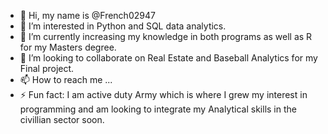 - 👋 Hi, my name is @French02947
- 👀 I’m interested in Python and SQL data analytics.
- 🌱 I’m currently increasing my knowledge in both programs as well as R for my Masters degree.
- 💞️ I’m looking to collaborate on Real Estate and Baseball Analytics for my Final project.
- 📫 How to reach me ...
- ⚡ Fun fact: I am active duty Army which is where I grew my interest in programming and am looking to integrate my Analytical skills in the civillian sector soon.

<!---
French02947/French02947 is a ✨ special ✨ repository because its `README.md` (this file) appears on your GitHub profile.
You can click the Preview link to take a look at your changes.
--->
